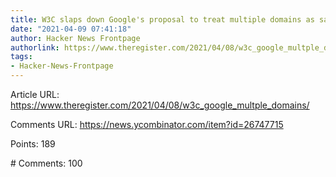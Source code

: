 ```yaml
---
title: W3C slaps down Google's proposal to treat multiple domains as same origin
date: "2021-04-09 07:41:18"
author: Hacker News Frontpage
authorlink: https://www.theregister.com/2021/04/08/w3c_google_multple_domains/
tags:
- Hacker-News-Frontpage
---
```


<p>Article URL: <a href="https://www.theregister.com/2021/04/08/w3c_google_multple_domains/">https://www.theregister.com/2021/04/08/w3c_google_multple_domains/</a></p>
<p>Comments URL: <a href="https://news.ycombinator.com/item?id=26747715">https://news.ycombinator.com/item?id=26747715</a></p>
<p>Points: 189</p>
<p># Comments: 100</p>
